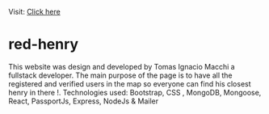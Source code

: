 Visit: <a href="https://find-closest-henry.netlify.app/">Click here</a>
# red-henry
This website was design and developed by Tomas Ignacio Macchi a fullstack developer.
The main purpose of the page is to have all the registered and verified users in the map so everyone can find his closest henry in there !.
Technologies used: Bootstrap, CSS , MongoDB, Mongoose, React, PassportJs, Express, NodeJs & Mailer

